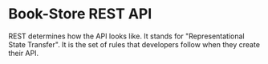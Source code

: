 # Book-Store REST API

REST determines how the API looks like. It stands for "Representational State Transfer". It is the set of rules that developers follow when they create their API.

